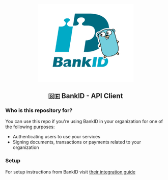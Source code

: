 <div align="center">
    <img width=300 src="./bankid-go.png"/>

## 🇸🇪 BankID - API Client

</div>

### Who is this repository for? 
You can use this repo if you're using BankID in your organization for one of the following purposes: 
- Authenticating users to use your services
- Signing documents, transactions or payments related to your organization

### Setup
For setup instructions from BankID visit [their integration guide](https://www.bankid.com/en/utvecklare/guider/teknisk-integrationsguide/rp-introduktion)
